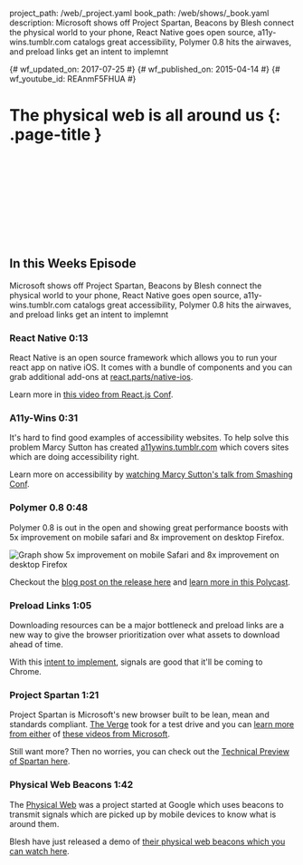 project_path: /web/_project.yaml book_path: /web/shows/_book.yaml description: Microsoft shows off Project Spartan, Beacons by Blesh connect the physical world to your phone, React Native goes open source, a11y-wins.tumblr.com catalogs great accessibility, Polymer 0.8 hits the airwaves, and preload links get an intent to implemnt

{# wf_updated_on: 2017-07-25 #} {# wf_published_on: 2015-04-14 #} {# wf_youtube_id: REAnmF5FHUA #}

# The physical web is all around us {: .page-title }

<div class="video-wrapper">
  <iframe class="devsite-embedded-youtube-video" data-video-id="REAnmF5FHUA"
          data-autohide="1" data-showinfo="0" frameborder="0" allowfullscreen>
  </iframe>
</div>

## In this Weeks Episode

Microsoft shows off Project Spartan, Beacons by Blesh connect the physical world to your phone, React Native goes open source, a11y-wins.tumblr.com catalogs great accessibility, Polymer 0.8 hits the airwaves, and preload links get an intent to implemnt

### React Native <span class="lazyweb-title-timestamp">0:13</span>

React Native is an open source framework which allows you to run your react app on native iOS. It comes with a bundle of components and you can grab additional add-ons at [react.parts/native-ios](http://react.parts/native-ios).

Learn more in [this video from React.js Conf](https://youtu.be/KVZ-P-ZI6W4).

### A11y-Wins <span class="lazyweb-title-timestamp">0:31</span>

It's hard to find good examples of accessibility websites. To help solve this problem Marcy Sutton has created [a11ywins.tumblr.com](http://a11ywins.tumblr.com/) which covers sites which are doing accessibility right.

Learn more on accessibility by [watching Marcy Sutton's talk from Smashing Conf](https://vimeo.com/118697675).

### Polymer 0.8 <span class="lazyweb-title-timestamp">0:48</span>

Polymer 0.8 is out in the open and showing great performance boosts with 5x improvement on mobile safari and 8x improvement on desktop Firefox.

![Graph show 5x improvement on mobile Safari and 8x improvement on desktop Firefox](./images/episode-1-benchmark.svg)

Checkout the [blog post on the release here](https://www.polymer-project.org/0.8/) and [learn more in this Polycast](/web/shows/polycasts/season-2/first-look-polymer-0.8).

### Preload Links <span class="lazyweb-title-timestamp">1:05</span>

Downloading resources can be a major bottleneck and preload links are a new way to give the browser prioritization over what assets to download ahead of time.

With this [intent to implement](https://groups.google.com/a/chromium.org/forum/#!msg/blink-dev/Abrd-tbDyuQ/4YP6_yvBa94J), signals are good that it'll be coming to Chrome.

### Project Spartan <span class="lazyweb-title-timestamp">1:21</span>

Project Spartan is Microsoft's new browser built to be lean, mean and standards compliant. [The Verge](http://www.theverge.com/2015/3/31/8319169/project-spartan-new-browser-microsoft-hands-on) took for a test drive and you can [learn more from either](https://www.youtube.com/watch?v=KKjkfkAmzAg) of [these videos from Microsoft](https://www.youtube.com/watch?v=4A5ZXWTIlHw).

Still want more? Then no worries, you can check out the [Technical Preview of Spartan here](http://blogs.msdn.com/b/ie/archive/2015/03/30/quot-project-spartan-quot-in-the-windows-technical-preview-build-10049.aspx).

### Physical Web Beacons <span class="lazyweb-title-timestamp">1:42</span>

The [Physical Web](https://google.github.io/physical-web/) was a project started at Google which uses beacons to transmit signals which are picked up by mobile devices to know what is around them.

Blesh have just released a demo of [their physical web beacons which you can watch here](https://www.youtube.com/watch?v=8AryiXsPQ1Y).